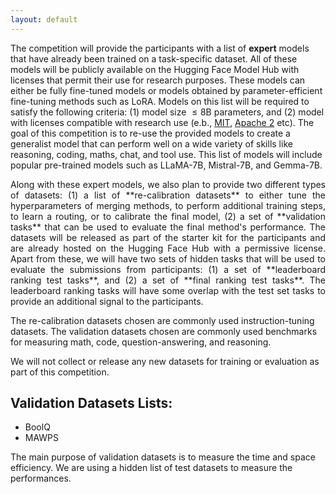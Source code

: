 ```yaml
---
layout: default
---
```


<p style='text-align: justify;'>

The competition will provide the participants with a list of **expert** models that have already been trained on a task-specific dataset. All of these models will be publicly available on the Hugging Face Model Hub with licenses that permit their use for research purposes. These models can either be fully fine-tuned models or models obtained by parameter-efficient fine-tuning methods such as LoRA. Models on this list will be required to satisfy the following criteria: (1) model size $\leq 8$B parameters, and (2) model with licenses compatible with research use (e.b., [MIT](https://spdx.org/licenses/MIT.html), [Apache 2](https://www.apache.org/licenses/LICENSE-2.0) etc). The goal of this competition is to re-use the provided models to create a generalist model that can perform well on a wide variety of skills like reasoning, coding, maths, chat, and tool use.
This list of models will include popular pre-trained models such as LLaMA-7B, Mistral-7B, and Gemma-7B. 


</p>

<p style='text-align: justify;'>
Along with these expert models, we also plan to provide two different types of datasets: (1) a list of **re-calibration datasets** to either tune the hyperparameters of merging methods, to perform additional training steps, to learn a routing, or to calibrate the final model, (2) a set of **validation tasks** that can be used to evaluate the final method's performance. The datasets will be released as part of the starter kit for the participants and are already hosted on the Hugging Face Hub with a permissive license. Apart from these, we will have two sets of hidden tasks that will be used to evaluate the submissions from participants: (1) a set of **leaderboard ranking test tasks**, and (2) a set of **final ranking test tasks**. The leaderboard ranking tasks will have some overlap with the test set tasks to provide an additional signal to the participants. 

<br>

The re-calibration datasets chosen are commonly used instruction-tuning datasets.
The validation datasets chosen are commonly used benchmarks for measuring math, code, question-answering, and reasoning. 

We will not collect or release any new datasets for training or evaluation as part of this competition.

</p>


## Validation Datasets Lists:

<!-- * GSM8K
* HumanEval
* TriviaQA -->
* BoolQ
* MAWPS

The main purpose of validation datasets is to measure the time and space efficiency. We are using a hidden list of test datasets to measure the performances.


<!-- * [Databricks-Dolly-15](https://huggingface.co/datasets/databricks/databricks-dolly-15k)
* [OpenAssistant Conversations Dataset (oasst1)](https://huggingface.co/datasets/OpenAssistant/oasst1)
* [The Flan Collection](https://github.com/google-research/FLAN/tree/main/flan/v2)
* [AllenAI Dolma](https://huggingface.co/datasets/allenai/dolma)
* [RedPajama-Data-1T](https://huggingface.co/datasets/togethercomputer/RedPajama-Data-1T)
* [LIMA](https://huggingface.co/datasets/GAIR/lima) -->

<br>

<!-- ## Tasks and application scenarios

More details will be released soon! -->

<!-- <p style='text-align: justify;'>
Under no circumstances should you use data that infringes upon data usage agreements, copyright laws, or privacy policies. This means you should not use datasets that utilize generated content, whether in the form of instructions/prompts or results/answers from another LLM if that LLM did not have a permissive license that explicitly allowed you to do so. If you opt to create your own dataset, it must be open-sourced and readily accessible to the general public at the time of submission. Some concrete clarifications: 
</p>


* Any generated llm dataset must be generated from one of the approved base models
* You can under no circumstance use datasets generated by ChatGPT
* You can generate a dataset with Llama2 if you make sure that your dataset is released with the Llama2 license and if in your submission the generated dataset is only consumed by Llama2. Other models have similar licenses like qwen
* You can generate a dataset using internlm (apache 2 license) to finetune any other LLM on the approved model list


<br>

## Evaluation:

<p style='text-align: justify;'>

The evaluation process in our competition will be conducted in two stages. In the first stage, we will run a subset of HELM benchmark along with a set of secret holdout tasks. The holdout tasks will consist of logic reasoning type of multiple-choice Q&A scenarios as well as conversational chat tasks. Submissions will be ranked based on their performance across all tasks. The ranking will be determined by the geometric mean across all evaluation tasks. This score will be shown in the leaderboard. For the most up-to-date details on which specific HELM tasks we're evaluating, please parse the `.conf` files in our starter repo https://github.com/llm-efficiency-challenge/neurips_llm_efficiency_challenge. Keep in mind that your submission needs to take at most 2 hours on the sample `.conf` files we've provided. There are also some hardware constraints that we'll have in place for practical reasons simply because that's the hardware that the organizers have available 128GB of RAM and 500GB of Disk

<br><br>

$$\text{score} = \Pi ( \text{mean-win-rate(\text{task})} )$$

<br><br>

After the competition is closed on October 25th 2023, we will contact the top 3 teams with the highest scoring models in each hardware category, requesting that they submit all necessary code and data to reproduce their model, starting from their chosen open-source base model. We will then replicate their entire process, to ensure it is repeatable and same results can be achieved with 24 hours using a single GPU. If the top-scoring model cannot be reproduced under these imposed conditions, we will move on to consider the next highest-scoring model in the hardware category, we will continue this process until a reproducible and high-performing model is selected, or we exhaust all potential options and declare no winners for the category.

</p> -->
